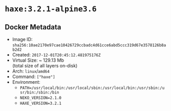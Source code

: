 # `haxe:3.2.1-alpine3.6`

## Docker Metadata

- Image ID: `sha256:10ae2170e97cae10426729ccbadc4d61cce6abd5ccc319d67e3578126b8ab2d2`
- Created: `2017-12-01T20:45:12.481975176Z`
- Virtual Size: ~ 129.13 Mb  
  (total size of all layers on-disk)
- Arch: `linux`/`amd64`
- Command: `["haxe"]`
- Environment:
  - `PATH=/usr/local/bin:/usr/local/sbin:/usr/local/bin:/usr/sbin:/usr/bin:/sbin:/bin`
  - `NEKO_VERSION=2.1.0`
  - `HAXE_VERSION=3.2.1`
